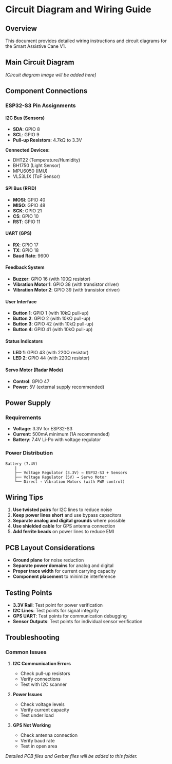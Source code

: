 # Circuit Diagram and Wiring Guide

## Overview
This document provides detailed wiring instructions and circuit diagrams for the Smart Assistive Cane V1.

## Main Circuit Diagram
*[Circuit diagram image will be added here]*

## Component Connections

### ESP32-S3 Pin Assignments

#### I2C Bus (Sensors)
- **SDA**: GPIO 8
- **SCL**: GPIO 9
- **Pull-up Resistors**: 4.7kΩ to 3.3V

**Connected Devices:**
- DHT22 (Temperature/Humidity)
- BH1750 (Light Sensor)
- MPU6050 (IMU)
- VL53L1X (ToF Sensor)

#### SPI Bus (RFID)
- **MOSI**: GPIO 40
- **MISO**: GPIO 48
- **SCK**: GPIO 21
- **CS**: GPIO 10
- **RST**: GPIO 11

#### UART (GPS)
- **RX**: GPIO 17
- **TX**: GPIO 18
- **Baud Rate**: 9600

#### Feedback System
- **Buzzer**: GPIO 16 (with 100Ω resistor)
- **Vibration Motor 1**: GPIO 38 (with transistor driver)
- **Vibration Motor 2**: GPIO 39 (with transistor driver)

#### User Interface
- **Button 1**: GPIO 1 (with 10kΩ pull-up)
- **Button 2**: GPIO 2 (with 10kΩ pull-up)
- **Button 3**: GPIO 42 (with 10kΩ pull-up)
- **Button 4**: GPIO 41 (with 10kΩ pull-up)

#### Status Indicators
- **LED 1**: GPIO 43 (with 220Ω resistor)
- **LED 2**: GPIO 44 (with 220Ω resistor)

#### Servo Motor (Radar Mode)
- **Control**: GPIO 47
- **Power**: 5V (external supply recommended)

## Power Supply

### Requirements
- **Voltage**: 3.3V for ESP32-S3
- **Current**: 500mA minimum (1A recommended)
- **Battery**: 7.4V Li-Po with voltage regulator

### Power Distribution
```
Battery (7.4V)
    |
    ├── Voltage Regulator (3.3V) → ESP32-S3 + Sensors
    ├── Voltage Regulator (5V) → Servo Motor
    └── Direct → Vibration Motors (with PWM control)
```

## Wiring Tips

1. **Use twisted pairs** for I2C lines to reduce noise
2. **Keep power lines short** and use bypass capacitors
3. **Separate analog and digital grounds** where possible
4. **Use shielded cable** for GPS antenna connection
5. **Add ferrite beads** on power lines to reduce EMI

## PCB Layout Considerations

- **Ground plane** for noise reduction
- **Separate power domains** for analog and digital
- **Proper trace width** for current carrying capacity
- **Component placement** to minimize interference

## Testing Points

- **3.3V Rail**: Test point for power verification
- **I2C Lines**: Test points for signal integrity
- **GPS UART**: Test points for communication debugging
- **Sensor Outputs**: Test points for individual sensor verification

## Troubleshooting

### Common Issues
1. **I2C Communication Errors**
   - Check pull-up resistors
   - Verify connections
   - Test with I2C scanner

2. **Power Issues**
   - Check voltage levels
   - Verify current capacity
   - Test under load

3. **GPS Not Working**
   - Check antenna connection
   - Verify baud rate
   - Test in open area

*Detailed PCB files and Gerber files will be added to this folder.*